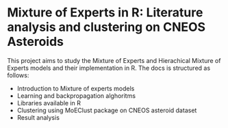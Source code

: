 # Mixture of Experts in R: Literature analysis and clustering on CNEOS Asteroids

This project aims to study the Mixture of Experts and Hierachical Mixture of Experts models and their implementation in R. The docs is structured as follows:

- Introduction to Mixture of experts models
- Learning and backpropagation alghoritms
- Libraries available in R
- Clustering using MoEClust package on CNEOS asteroid dataset
- Result analysis

